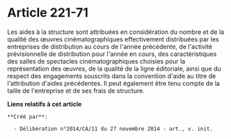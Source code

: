 # Article 221-71

Les aides à la structure sont attribuées en considération du nombre et de la qualité des œuvres cinématographiques
effectivement distribuées par les entreprises de distribution au cours de l'année précédente, de l'activité prévisionnelle de
distribution pour l'année en cours, des caractéristiques des salles de spectacles cinématographiques choisies pour la
représentation des œuvres, de la qualité de la ligne éditoriale, ainsi que du respect des engagements souscrits dans la
convention d'aide au titre de l'attribution d'aides précédentes. Il peut également être tenu compte de la taille de
l'entreprise et de ses frais de structure.

**Liens relatifs à cet article**

	**Créé par**:

	  - Délibération n°2014/CA/11 du 27 novembre 2014 - art., v. init.
